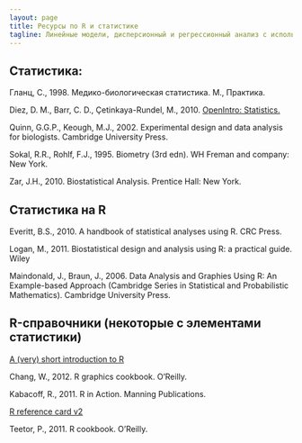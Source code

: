```yaml
---
layout: page
title: Ресурсы по R и статистике
tagline: Линейные модели, дисперсионный и регрессионный анализ с использованием R
---
```


## Статистика:

Гланц, С., 1998. Медико-биологическая статистика. М., Практика.

Diez, D. M., Barr, C. D., Çetinkaya-Rundel, M., 2010. [OpenIntro: Statistics.](http://www.openintro.org/stat/down/)

Quinn, G.G.P., Keough, M.J., 2002. Experimental design and data analysis for biologists. Cambridge University Press.

Sokal, R.R., Rohlf, F.J., 1995. Biometry (3rd edn). WH Freman and company: New York.

Zar, J.H., 2010. Biostatistical Analysis. Prentice Hall: New York.

## Статистика на R

Everitt, B.S., 2010. A handbook of statistical analyses using R. CRC Press.

Logan, M., 2011. Biostatistical design and analysis using R: a practical guide. Wiley

Maindonald, J., Braun, J., 2006. Data Analysis and Graphies Using R: An Example-based Approach (Cambridge Series in Statistical and Probabilistic Mathematics). Cambridge University Press.

## R-справочники (некоторые с элементами статистики)

[A (very) short introduction to R](http://cran.r-project.org/doc/contrib/Torfs+Brauer-Short-R-Intro.pdf)

Chang, W., 2012. R graphics cookbook. O’Reilly.

Kabacoff, R., 2011. R in Action. Manning Publications.

[R reference card v2](http://cran.r-project.org/doc/contrib/Baggott-refcard-v2.pdf)

Teetor, P., 2011. R cookbook. O’Reilly.
